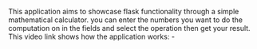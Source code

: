 This application aims to showcase flask functionality through a simple mathematical calculator. 
you can enter the numbers you want to do the computation on in the fields and select the operation then get
your result. This video link shows how the application works: -
